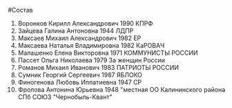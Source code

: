 #Состав
1. Воронков Кирилл Александрович 1990 КПРФ
2. Зайцева Галина Антоновна 1944 ЛДПР
3. Максаев Михаил Александрович 1982 ЕР
4. Максаева Наталья Владимировна 1982 КаРОВАЧ
5. Малашенко Елена Викторовна 1971 КОММУНИСТЫ РОССИИ
6. Пассет Ольга Николаева 1979 За женщин России
7. Романов Михаил Иванович 1983 ПАТРИОТЫ РОССИИ
8. Сумник Георгий Сергеевич 1987 ЯБЛОКО
9. Финогенова Любовь Иппатиевна 1947 СР
10. Фролова Антонина Юрьевна 1948 \"местная ОО Калининского района СПб СОЮЗ \"Чернобыль-Квант\"
